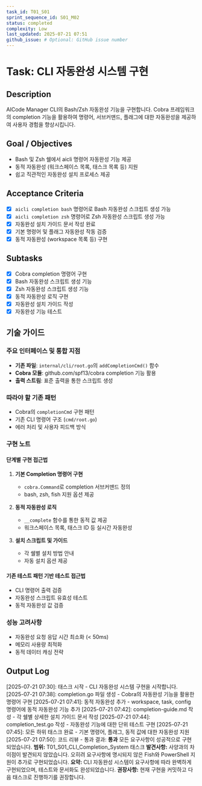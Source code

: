 ```yaml
---
task_id: T01_S01
sprint_sequence_id: S01_M02
status: completed
complexity: Low
last_updated: 2025-07-21 07:51
github_issue: # Optional: GitHub issue number
---
```


# Task: CLI 자동완성 시스템 구현

## Description
AICode Manager CLI의 Bash/Zsh 자동완성 기능을 구현합니다. Cobra 프레임워크의 completion 기능을 활용하여 명령어, 서브커맨드, 플래그에 대한 자동완성을 제공하여 사용자 경험을 향상시킵니다.

## Goal / Objectives
- Bash 및 Zsh 쉘에서 aicli 명령어 자동완성 기능 제공
- 동적 자동완성 (워크스페이스 목록, 태스크 목록 등) 지원
- 쉽고 직관적인 자동완성 설치 프로세스 제공

## Acceptance Criteria
- [x] `aicli completion bash` 명령어로 Bash 자동완성 스크립트 생성 가능
- [x] `aicli completion zsh` 명령어로 Zsh 자동완성 스크립트 생성 가능
- [x] 자동완성 설치 가이드 문서 작성 완료
- [x] 기본 명령어 및 플래그 자동완성 작동 검증
- [x] 동적 자동완성 (workspace 목록 등) 구현

## Subtasks
- [x] Cobra completion 명령어 구현
- [x] Bash 자동완성 스크립트 생성 기능
- [x] Zsh 자동완성 스크립트 생성 기능
- [x] 동적 자동완성 로직 구현
- [x] 자동완성 설치 가이드 작성
- [x] 자동완성 기능 테스트

## 기술 가이드

### 주요 인터페이스 및 통합 지점
- **기존 파일**: `internal/cli/root.go`의 `addCompletionCmd()` 함수
- **Cobra 모듈**: github.com/spf13/cobra completion 기능 활용
- **출력 스트림**: 표준 출력을 통한 스크립트 생성

### 따라야 할 기존 패턴
- Cobra의 `completionCmd` 구현 패턴
- 기존 CLI 명령어 구조 (`cmd/root.go`)
- 에러 처리 및 사용자 피드백 방식

### 구현 노트

#### 단계별 구현 접근법
1. **기본 Completion 명령어 구현**
   - `cobra.Command`로 completion 서브커맨드 정의
   - bash, zsh, fish 지원 옵션 제공

2. **동적 자동완성 로직**
   - `__complete` 함수를 통한 동적 값 제공
   - 워크스페이스 목록, 태스크 ID 등 실시간 자동완성

3. **설치 스크립트 및 가이드**
   - 각 쉘별 설치 방법 안내
   - 자동 설치 옵션 제공

#### 기존 테스트 패턴 기반 테스트 접근법
- CLI 명령어 출력 검증
- 자동완성 스크립트 유효성 테스트
- 동적 자동완성 값 검증

### 성능 고려사항
- 자동완성 요청 응답 시간 최소화 (< 50ms)
- 메모리 사용량 최적화
- 동적 데이터 캐싱 전략

## Output Log
[2025-07-21 07:30]: 태스크 시작 - CLI 자동완성 시스템 구현을 시작합니다.
[2025-07-21 07:38]: completion.go 파일 생성 - Cobra의 자동완성 기능을 활용한 명령어 구현
[2025-07-21 07:41]: 동적 자동완성 추가 - workspace, task, config 명령어에 동적 자동완성 기능 추가
[2025-07-21 07:42]: completion-guide.md 작성 - 각 쉘별 상세한 설치 가이드 문서 작성
[2025-07-21 07:44]: completion_test.go 작성 - 자동완성 기능에 대한 단위 테스트 구현
[2025-07-21 07:45]: 모든 하위 태스크 완료 - 기본 명령어, 플래그, 동적 값에 대한 자동완성 지원
[2025-07-21 07:50]: 코드 리뷰 - 통과
결과: **통과** 모든 요구사항이 성공적으로 구현되었습니다.
**범위:** T01_S01_CLI_Completion_System 태스크
**발견사항:** 사양과의 차이점이 발견되지 않았습니다. 오히려 요구사항에 명시되지 않은 Fish와 PowerShell 지원이 추가로 구현되었습니다.
**요약:** CLI 자동완성 시스템이 요구사항에 따라 완벽하게 구현되었으며, 테스트와 문서화도 완성되었습니다.
**권장사항:** 현재 구현을 커밋하고 다음 태스크로 진행하기를 권장합니다.